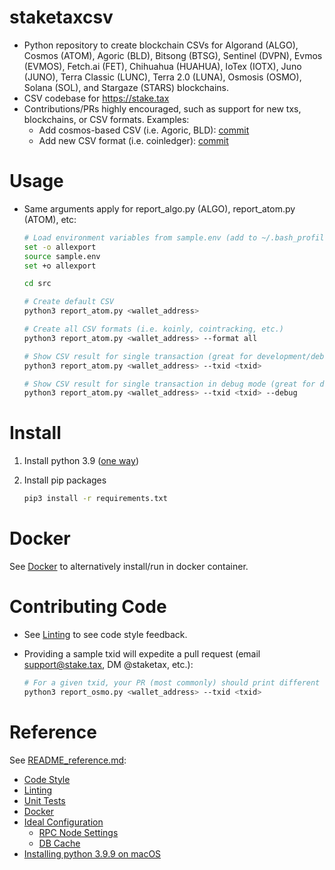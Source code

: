 
# staketaxcsv

* Python repository to create blockchain CSVs for Algorand (ALGO), Cosmos (ATOM), Agoric (BLD), Bitsong (BTSG),
  Sentinel (DVPN), Evmos (EVMOS), Fetch.ai (FET), Chihuahua (HUAHUA), IoTex (IOTX), Juno (JUNO), Terra Classic (LUNC),
  Terra 2.0 (LUNA), Osmosis (OSMO), Solana (SOL), and Stargaze (STARS) blockchains. 
* CSV codebase for <https://stake.tax>
* Contributions/PRs highly encouraged, such as support for new txs, blockchains, or CSV formats.  Examples:
  * Add cosmos-based CSV (i.e. Agoric, BLD): [commit](https://github.com/hodgerpodger/staketaxcsv/commit/ff8af30b85ea4416504d043723e91f3edf5c7ee1) 
  * Add new CSV format (i.e. coinledger): [commit](https://github.com/hodgerpodger/staketaxcsv/commit/105b9e50dc08349dc750fd2e3f99298c369b543e) 
  
# Usage

* Same arguments apply for report_algo.py (ALGO), report_atom.py (ATOM), etc:

  ```sh
  # Load environment variables from sample.env (add to ~/.bash_profile or ~/.bashrc to avoid doing every time)
  set -o allexport
  source sample.env
  set +o allexport
  
  cd src
  
  # Create default CSV
  python3 report_atom.py <wallet_address>
  
  # Create all CSV formats (i.e. koinly, cointracking, etc.)
  python3 report_atom.py <wallet_address> --format all
  
  # Show CSV result for single transaction (great for development/debugging)
  python3 report_atom.py <wallet_address> --txid <txid>
  
  # Show CSV result for single transaction in debug mode (great for development/debugging)
  python3 report_atom.py <wallet_address> --txid <txid> --debug
  ```
  
  

# Install

  1. Install python 3.9 ([one way](README_reference.md#installing-python-39-on-macos))
  1. Install pip packages

     ```sh
     pip3 install -r requirements.txt
     ```

# Docker

See [Docker](README_reference.md#docker) to alternatively install/run in docker container.

# Contributing Code

* See [Linting](README_reference.md#linting) to see code style feedback.
* Providing a sample txid will expedite a pull request (email support@stake.tax,
  DM @staketax, etc.):

  ```sh
  # For a given txid, your PR (most commonly) should print different output before/after:
  python3 report_osmo.py <wallet_address> --txid <txid>
  ```

# Reference

See [README_reference.md](README_reference.md):

* [Code Style](README_reference.md#code-style)
* [Linting](README_reference.md#linting)
* [Unit Tests](README_reference.md#unit-tests)
* [Docker](README_reference.md#docker)
* [Ideal Configuration](README_reference.md#ideal-configuration)
  * [RPC Node Settings](README_reference.md#rpc-node-settings)
  * [DB Cache](README_reference.md#db-cache)
* [Installing python 3.9.9 on macOS](README_reference.md#installing-python-39-on-macos)
